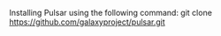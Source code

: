 Installing Pulsar using the following command:
git clone https://github.com/galaxyproject/pulsar.git
